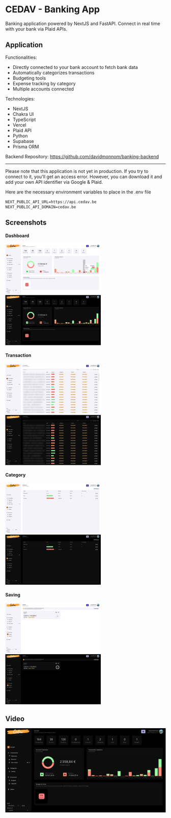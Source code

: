 # CEDAV - Banking App

Banking application powered by NextJS and FastAPI. Connect in real time with your bank via Plaid APIs.

## Application
Functionalities:
- Directly connected to your bank account to fetch bank data
- Automatically categorizes transactions
- Budgeting tools
- Expense tracking by category
- Multiple accounts connected

Technologies:
- NextJS
- Chakra UI
- TypeScript
- Vercel
- Plaid API
- Python
- Supabase
- Prisma ORM

Backend Repository:
https://github.com/davidmonnom/banking-backend

---

Please note that this application is not yet in production. If you try to connect to it, you'll get an access error.
However, you can download it and add your own API identifier via Google & Plaid.

Here are the necessary environment variables to place in the .env file
```
NEXT_PUBLIC_API_URL=https://api.cedav.be
NEXT_PUBLIC_API_DOMAIN=cedav.be
```


## Screenshots
#### Dashboard
<p float="left">
  <img alt="Dashboard in dark and light mode" src="screenshots/dashboard_light.png" width="300" />
  <img alt="Dashboard in dark and light mode" src="screenshots/dashboard_dark.png" width="300" />
</p>

#### Transaction
<p float="left">
  <img alt="Dashboard in dark and light mode" src="screenshots/transaction_light.png" width="300" />
  <img alt="Dashboard in dark and light mode" src="screenshots/transaction_dark.png" width="300" />
</p>

#### Category
<p float="left">
  <img alt="Dashboard in dark and light mode" src="screenshots/category_light.png" width="300" />
  <img alt="Dashboard in dark and light mode" src="screenshots/category_dark.png" width="300" />
</p>

#### Saving
<p float="left">
  <img alt="Dashboard in dark and light mode" src="screenshots/saving_light.png" width="300" />
  <img alt="Dashboard in dark and light mode" src="screenshots/saving_dark.png" width="300" />
</p>

## Video
[![Watch the video](screenshots/dashboard_dark.png)](screenshots/cedav.mp4)

